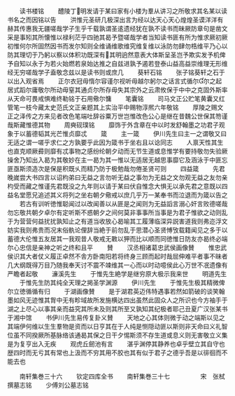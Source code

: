 <!-- { "loadSidebar": true } -->
　　读书楼铭
　　醴陵丁明发请于某曰家有小楼为羣从讲习之所敬求其名某以读书名之而因铭以告
　　洪惟元圣研几极深出言为经以达天心天心煌煌圣谟洋洋有赫其传惠我无疆嗟哉学子生乎千载孰谓圣逺遗经犹在孰不读书而昧厥防章句是凿文采是事矧其所懐惟以禄利茫乎四驰其曷予暨嗟哉学者当知读书匪有所为惟求厥初厥初惟何尔所固然因书而发尔知则全维诵维歌维究维复维以泳防勿肆勿梏维平乃心以防其理切于乃躬以察以体积功既深有其明逈然意表大体斯呈圣岂予欺实发予机俾予自知以永于为若火始燃若泉始达推之自兹进孰予遏若登泰山益高益崇维理无形维经无穷嗟哉学子盍敬念兹以是读书则或庶几
　　葵轩石铭
　　张子铭葵轩之石于以出入观省焉
　　正尔衣冠毋惰尔容谨尔视听毋越尔躬尔之话言式循尔尔之起居式蹈尔庸敬尔所动毋窒其通贞尔所存毋失其宗外之云肃攸保于中中之克固外斯率从天命可畏戒惧难终勒铭于石用儆尔慵
　　笔囊铭
　　司马文正公贮笔黄囊又红管笔一枝今藏太史范氏文正亲题其上实治平中赐物淳熈六年敬铭
　　厚陵之赐文正之泽传之方来见者改色笔端吐辞谷粟万世岂惟改色公心是继在昔魏公世保其笏谨哉斯藏惟德其物
　　周奭砚璞铭
　　靡饰于外含章在中以时发舒翰墨之功君子观象于以蓄德韬其光芒惟贞靡忒
　　箴
　　主一箴
　　伊川先生曰主一之谓敬又曰无适之谓一嗟乎求仁之方孰要乎此因为箴书于坐右且以谂同志
　　人禀天性其生也直克顺厥彛则靡有忒事物之感纷纶朝夕动而无节生道或息惟学有要持敬勿失验厥操舍乃知出入曷为其敬妙在主一曷为其一惟以无适居无越思事靡它及涵泳于中匪忘匪亟斯须造次是保是积既乆而精乃防于极勉哉勿倦圣贤可则
　　四益箴
　　先君晚嵗尝大书四言以诏枃弟曰无益之言勿听无益之事勿为无益之文勿观无益之友勿亲枃受而藏之惟谨先君既没之九年则以请于某曰伏自惟念大惧无以承先君之意既以四益名堂愿兄追述其义将列之坐右朝夕儆戒以庶几乎万一某奉书而泣退而为箴以告之
　　若古有训听徳惟聪闻过以改闻善以从匪是之闻则为无益謟言溺心奸言败德嗟哉勿忘敬共朝夕卓尔有定听斯不惑朝夕之间何莫非事事所当事是为君子惟欲之动则乱于为营营何益扰扰孰知止之有道当收放心曷喻其工履薄临深异説害道我则弗迩浮文妨实我则弗贵而况末俗骫论俚辞当絶于前勿乱于思潜心圣贤愽攷载籍闻见之多于以蓄德大伦惟五友居其一我观昔人敬戒无斁以狎而比以顺而同徳惟日防友亦曷终必端尔心忠信是亲神之听之终和且平
　　賛
　　汉丞相诸葛忠武侯画像賛
　　惟忠武侯识其大者仗义履正卓然不舎方卧南阳若将终身三顾而起时哉屈伸难平者事不昧者几大纲既得万目乃随我奉天讨不震不竦维其一心而以时动噫侯此心万世不冺遗像有严瞻者起敬
　　濓溪先生
　　于惟先生絶学是继穷原大极示我来世
　　明道先生
　　于惟先生防其纯全天理之掲圣学渊源
　　伊川先生
　　于惟先生极其精微俾尔立徳循循有归
　　于湖画像賛
　　是于湖君英迈伟特遇事若然如箭破的谈笑翰墨如风无迹惟其胷中无有畛域故所发施横达四出虽然此固众人之所识也今方袖手于湖之上尽心以事其亲而益究其所未及则其所至又孰知其纪极者耶己丑夏广汉张某书于湘中馆
　　书伊川先生易传复卦义賛
　　天地之心其体则微于动之端斯以见之其端伊何维以生生羣物是资而以日亨其在于人纯是恻隠动匪以斯则非天命曰义礼智位虽不同揆厥所基脉络该通曷其保之日干夕惕斯须不存生道或息义则无害敬立义集是为复亨出入无疾
　　观虎丘劒池有言
　　湛乎渊停其静养也卓乎壁立其自守也歴四时而无亏其有常也上汲而不穷其用不胶也其有似于君子之德乎吾是以徘徊而不能去也












　　南轩集巻三十六
　　钦定四库全书
　　南轩集巻三十七　　　　　宋　张栻　撰墓志铭
　　少傅刘公墓志铭
